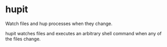 # hupit

Watch files and hup processes when they change.

hupit watches files and executes an arbitrary shell command when any of
the files change.

